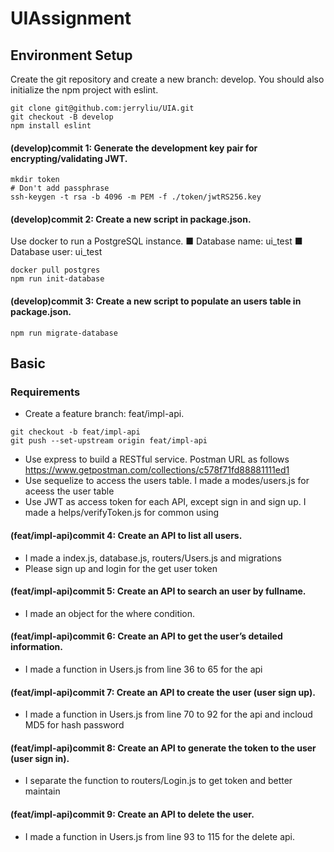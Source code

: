 # UIAssignment
## Environment Setup
Create the git repository and create a new branch: develop. 
You should also initialize the npm project with eslint.
```
git clone git@github.com:jerryliu/UIA.git
git checkout -B develop
npm install eslint
```

#### (develop)commit 1: Generate the development key pair for encrypting/validating JWT.
```
mkdir token
# Don't add passphrase
ssh-keygen -t rsa -b 4096 -m PEM -f ./token/jwtRS256.key
```
#### (develop)commit 2: Create a new script in package.json.
Use docker to run a PostgreSQL instance.
■ Database name: ui_test
■ Database user: ui_test
```
docker pull postgres
npm run init-database
```
#### (develop)commit 3: Create a new script to populate an users table in package.json.
```
npm run migrate-database
```
## Basic
### Requirements
* Create a feature branch: feat/impl-api.
```
git checkout -b feat/impl-api
git push --set-upstream origin feat/impl-api
```
* Use express to build a RESTful service.
Postman URL as follows https://www.getpostman.com/collections/c578f71fd88881111ed1
* Use sequelize to access the users table.
I made a modes/users.js for aceess the user table 
* Use JWT as access token for each API, except sign in and sign up.
I made a helps/verifyToken.js for common using
#### (feat/impl-api)commit 4: Create an API to list all users.
* I made a index.js, database.js, routers/Users.js and migrations 
* Please sign up and login for the get user token
#### (feat/impl-api)commit 5: Create an API to search an user by fullname.
* I made an object for the where condition.
#### (feat/impl-api)commit 6: Create an API to get the user’s detailed information.
* I made a function in Users.js from line 36 to 65 for the api
#### (feat/impl-api)commit 7: Create an API to create the user (user sign up).
* I made a function in Users.js from line 70 to 92 for the api and incloud MD5 for hash password
#### (feat/impl-api)commit 8: Create an API to generate the token to the user (user sign in).
* I separate the function to routers/Login.js to get token and better maintain
#### (feat/impl-api)commit 9: Create an API to delete the user.
* I made a function in Users.js from line 93 to 115 for the delete api.